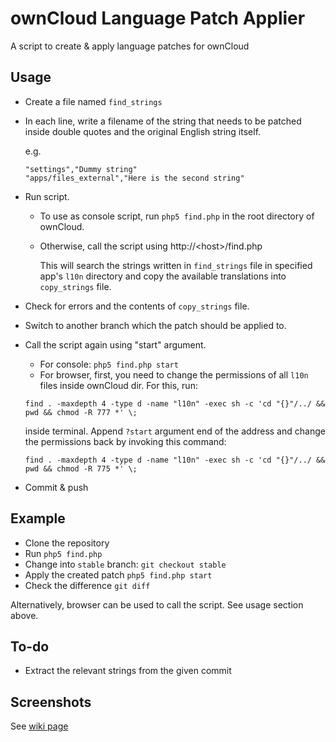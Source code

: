 ownCloud Language Patch Applier
===============================

A script to create &amp; apply language patches for ownCloud

Usage
------

 * Create a file named `find_strings`
 * In each line, write a filename of the string that needs to be patched inside double quotes and the original English string itself.

   e.g.

   ~~~
   "settings","Dummy string"
   "apps/files_external","Here is the second string"
   ~~~

 * Run script.

   * To use as console script, run `php5 find.php` in the root directory of ownCloud.
   * Otherwise, call the script using http://&lt;host&gt;/find.php

      This will search the strings written in `find_strings` file in specified app's `l10n` directory
      and copy the available translations into `copy_strings` file.

 * Check for errors and the contents of `copy_strings` file.
 * Switch to another branch which the patch should be applied to.
 * Call the script again using "start" argument.

   * For console: `php5 find.php start`
   * For browser, first, you need to change the permissions of all `l10n` files inside ownCloud dir. For this, run:

   ~~~
   find . -maxdepth 4 -type d -name "l10n" -exec sh -c 'cd "{}"/../ && pwd && chmod -R 777 *' \;
   ~~~

   inside terminal. Append `?start` argument end of the address and change the permissions back by invoking this command:

   ~~~
   find . -maxdepth 4 -type d -name "l10n" -exec sh -c 'cd "{}"/../ && pwd && chmod -R 775 *' \;
   ~~~

 * Commit & push


Example
-------

 * Clone the repository
 * Run `php5 find.php`
 * Change into `stable` branch: `git checkout stable`
 * Apply the created patch `php5 find.php start`
 * Check the difference `git diff`

Alternatively, browser can be used to call the script. See usage section above.

To-do
-----

 * Extract the relevant strings from the given commit

Screenshots
-----------

See [wiki page](https://github.com/wakeup/oc_l10n_patch_applier/wiki/Screenshots)
